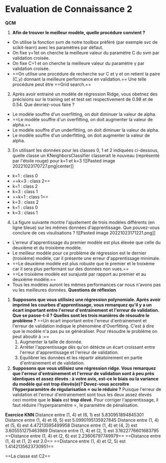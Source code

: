 # Evaluation de Connaissance 2
**QCM**
1. **Afin de trouver le meilleur modèle, quelle procédure convient ?**
- On utilise la fonction svm de notre toolbox préféré (par exemple svc de scikit-learn) avec les paramètres par défaut.
- On fixe γ=1et on cherche la meilleure valeur du paramètre C du svm par validation croisée.
- On fixe C=1 et on cherche la meilleure valeur du paramètre γ par validation croisée.
- ==On utilise une procédure de recherche sur C et γ et on retient la paire (C,γ) donnant la meilleure performance en validation.== 
Une telle procédure peut être ==Grid search.==

2. Après avoir entrainé un modèle de régression Ridge, vous obetnez des précisions sur le training set et test set respectivement de 0.98 et de 0.54.
Que devriez-vous faire ?
- Le modèle souffre d'un overfitting, on doit diminuer la valeur de alpha.
- ==Le modèle souffre d'un overfitting, on doit augmenter la valeur de alpha.==
- Le modèle souffre d'un underfitting, on doit diminuer la valeur de alpha.
- Le modèle souffre d'un underfitting, on doit augmenter la valeur de alpha.

3. En utilisant les données pour les classes 0, 1 et 2 indiquées ci-dessous, quelle classe un KNeighborsClassifier classerait le nouveau (représenté par l'étoile rouge) pour k=1 et k=3
![[Pasted image 20221023170727.png|center]]
- k=1 : class 0
- ==k=3 : class 2==
- k=1 : class 2
- k=3 : class 1
- ==k=1 : class 1==
- k=3 : class 2
- k=1 : class 0
- k=3 : class 1

4. La figure suivante montre l'ajustement de trois modèles différents (en ligne bleue) sur les mêmes données d'apprentissage.
Que pouvez-vous conclure de ces visulisations ?
![[Pasted image 20221023171221.png]]
- L'erreur d'apprentissage du premier modèle est plus élevée que celle du deuxième et du troixième modèle.
- Le meilleur modèle pour ce problème de régression est le dernier (troixième) modèle, car il présente une erreur d'apprentissage minimale.
- ==Le deuxième modèle est plus robuste que le premier et le troixème car il sera plus performant sur des données non vues.==
- ==Le troixième modèle est surajusté par rapport au premier et au deuxième modèle.==
- Tous les modèles auront les mêmes performances car nous n'avons pas vu les meilleures données.
**Questions de réflexion**
1. **Supposons que vous utilisiez une régression polynomiale. Après avoir imprimé les courbes d'apprentissage, vous remarquez qu'il y a un écart important entre l'erreur d'entrainement et l'erreur de validation. Que se passe-t-il ? Quelles sont les trois manières de résoudre le problème ?**
==Un écart important entre l'erreur d'entrainement et l'erreur de validation indique le phénomène d'Overfitting. C'est à dire que le modèle n'a pas pu se généraliser. Pour résoudre le problème on peut aboutir à :==
	1. Augmenter la taille de donnée.
	2. Arrêter l'apprentissage dès qu'on détécte un écart croissant entre l'erreur d'apprentissage et l'erreur de validation.
	3. Equilibrer les données et les répartir aléatoirement en partie d'entrainement et de validation.
2. **Supposons que vous utilisiez une régression ridge. Vous remarquez que l'erreur d'entrainement et l'erreur de validation sont à peu près identiques et assez élevés : à votre avis, est-ce le biais ou la variance du modèle qui est trop élevés(e)? Devez-vous accroitre l'hyperparamètre de régularisation ∝ ou le réduire ?**
Puisque l'erreur de validation et l'erreur d'entrainement sont tous les deux assez élevés ceci montre que le **biais** est **trop élevé**. Pour corriger l'apprentissage, il faut réduire l'hyperparamètre ∝, le paramètre de pénalisation.

**Exercice KNN**
Distance entre (1, 4) et (6, 1) est 5.830951894845301
Distance entre (1, 4) et (6, 5) est 5.0990195135927845
Distance entre (1, 4) et (5, 6) est 4.47213595499958
Distance entre (1, 4) et (4, 2) est 3.605551275463989
Distance entre (1, 4) et (2, 1) est 3.1622776601683795
==Distance entre (1, 4) et (2, 6) est 2.23606797749979==
==Distance entre (1, 4) et (1, 2) est 2.0==
==Distance entre (1, 4) et (2, 5) est 1.4142135623730951==

==La classe est C2==
